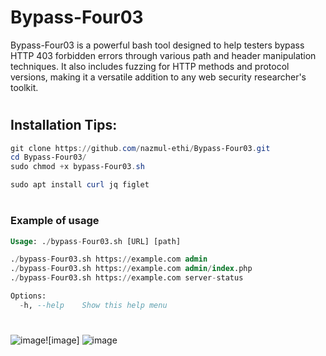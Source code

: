 # Bypass-Four03
Bypass-Four03 is a powerful bash tool designed to help testers bypass HTTP 403 forbidden errors through various path and header manipulation techniques. It also includes fuzzing for HTTP methods and protocol versions, making it a versatile addition to any web security researcher's toolkit.


#
## Installation Tips:
```powershell
git clone https://github.com/nazmul-ethi/Bypass-Four03.git
cd Bypass-Four03/
sudo chmod +x bypass-Four03.sh

sudo apt install curl jq figlet
```
#
### Example of usage
```sql
Usage: ./bypass-Four03.sh [URL] [path]

./bypass-Four03.sh https://example.com admin
./bypass-Four03.sh https://example.com admin/index.php
./bypass-Four03.sh https://example.com server-status

Options:
  -h, --help    Show this help menu
```
#
#
#

![image](https://github.com/user-attachments/assets/7eb71076-bc34-47df-82ff-78f0d18100f3)![image]
![image](https://github.com/user-attachments/assets/1d49a99d-300d-48c5-ab60-ef5edd946011)

